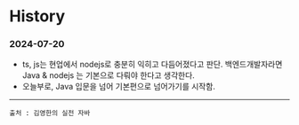 

# History

### 2024-07-20
- ts, js는 현업에서 nodejs로 충분히 익히고 다듬어졌다고 판단. 백엔드개발자라면 Java & nodejs 는 기본으로 다뤄야 한다고 생각한다. 
- 오늘부로, Java 입문을 넘어 기본편으로 넘어가기를 시작함.


--- 

```
출처 : 김영한의 실전 자바
```